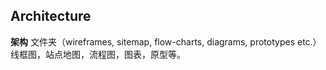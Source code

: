 ## Architecture
**架构** 文件夹（wireframes, sitemap, flow-charts, diagrams, prototypes etc.）线框图，站点地图，流程图，图表，原型等。
